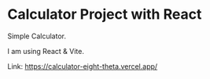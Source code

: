 # Calculator Project with React

Simple Calculator.

I am using React & Vite.

Link: https://calculator-eight-theta.vercel.app/
